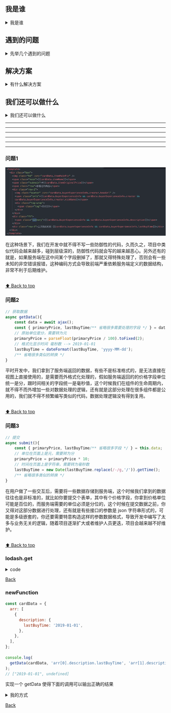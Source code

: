 ## 我是谁

<details>
<summary>我是谁</summary>

![姓](./imgs/name.jpg)

</details>

## 遇到的问题

<details>
<summary>先举几个遇到的问题</summary>

- [`问题 1`](#问题1)
- [`问题 2`](#问题2)
- [`问题 3`](#问题3)


</details>


## 解决方案
<details>
<summary>有什么解决方案</summary>

总结一下遇到的问题：

- 对象取值的时候不能保证不为空
- 后台返回的值不能直接使用，需要增加很多重复的代码来转义
- 前台的值不能直接入库，需要增加很多重复的代码来转义
  - [lodash.get](#lodash.get)
  - [new Function](#newFunction)
  - 将重复的代码抽成Utils？
  - GraphQL?
  

方案--编写符合自己公司业务逻辑的基类，将上面的问题抽成一个库
 + 基本使用
 + 进阶用法
 + 继承


</details>


## 我们还可以做什么
<details>
<summary>我们还可以做什么</summary>
</details>

***

***

***

***

***

***


### 问题1

![图片](./imgs/demo0.jpg)

在这种场景下，我们在开发中就不得不写一些防御性的代码，久而久之，项目中类似代码会越来越多，碰到层级深的，防御性代码就会写的越来越恶心。另外还有的就是，如果服务端在这中间某个字段删掉了，那就又得特殊处理了，否则会有一些未知的非空错误报错，这种编码方式会导致前端严重依赖服务端定义的数据结构，非常不利于后期维护。

<br>[⬆ Back to top](#遇到的问题)

### 问题2

```javascript
// 获取数据
async getData(){
    const data = await ajax();
    const { primaryPrice, lastBuyTime/** 省略很多需要处理的字段 */ } = data;
    // 原始单位是分，需要转为元
    primaryPrice = parseFloat(primaryPrice / 100).toFixed(2);
    // 格式化显示时间 毫秒数 --> 2019-01-01
    lastBuyTime = dateFormat(lastBuyTime, 'yyyy-MM-dd');
    /** 省略很多类似的转换 */
}
```

平时开发中，我们拿到了服务端返回的数据，有些不是标准格式的，是无法直接在视图上直接使用的，是需要而外格式化处理的，假如服务端返回的的价格字段单位统一是分，跟时间相关的字段统一是毫秒值，这个时候我们在组件的生命周期内，就不得不而外增加一些对数据处理的逻辑，还有就是这部分处理在很多组件都是公用的，我们就不得不频繁编写类似的代码，数据处理逻辑没有得到复用。

<br>[⬆ Back to top](#遇到的问题)

### 问题3

```javascript
// 提交
async submit(){
    const { primaryPrice, lastBuyTime/** 省略很多字段 */ } = this.data;
    // 单位在页面上是元，需要转为分
    primaryPrice = primaryPrice * 10;
    // 时间在页面上是字符串，需要转为毫秒数
    lastBuyTime = new Date(lastBuyTime.replace(/-/g,'/')).getTime();
    /** 省略很多类似的转换 */
}
```

在用户做了一些交互后，需要将一些数据存储到服务端，这个时候我们拿到的数据往往也是非标准的，就比如你要提交个表单，其中有个价格字段，你拿到价格单位可能是百位的，而服务端需要的单位必须是分位的，这个时候在提交数据之前，你又得对这部分数据进行处理，还有就是有些接口的参数是 json 字符串形式的，可能是多级嵌套的，你还要需要特意构造这样的参数数据格式，导致开发中编写了太多与业务无关的逻辑，随着项目逐渐扩大或者维护人员更迭，项目会越来越不好维护。

<br>[⬆ Back to top](#遇到的问题)

### lodash.get

<details>
<summary>code</summary>

``` javascript
// node_modules/lodash/get.js
function get(object, path, defaultValue) {
    var result = object == null ? undefined : baseGet(object, path);
    return result === undefined ? defaultValue : result;
}

// node_modules/lodash/_baseGet.js
function baseGet(object, path) {
    path = castPath(path, object);

    var index = 0,
        length = path.length;

    while (object != null && index < length) {
        object = object[toKey(path[index++])];
    }
    return (index && index == length) ? object : undefined;
}

// node_modules/lodash/_castPath.js
/**
 * Casts `value` to a path array if it's not one.
 *
 * @private
 * @param {*} value The value to inspect.
 * @param {Object} [object] The object to query keys on.
 * @returns {Array} Returns the cast property path array.
 */
function castPath(value, object) {
  if (isArray(value)) {
    return value;
  }
  return isKey(value, object) ? [value] : stringToPath(toString(value));
}

```

</details>

[Back](#解决方案)


### newFunction

```javascript
const cardData = {
  arr: [
    {
      description: {
        lastBuyTime: '2019-01-01',
      },
    },
  ],
};

console.log(
  getData(cardData, 'arr[0].description.lastBuyTime', 'arr[1].description'),
);
// ["2019-01-01", undefined]
```

实现一个 getData 使得下面的调用可以输出正确的结果

<details>
<summary>我的方式</summary>

``` javascript
    function getData(data, ...args) {
      const res = JSON.stringify(data);
      return args.map(item =>
        new Function(`try {return ${res}.${item} } catch(e) {}`)(),
      );
    }
```
</details>

[Back](#解决方案)
